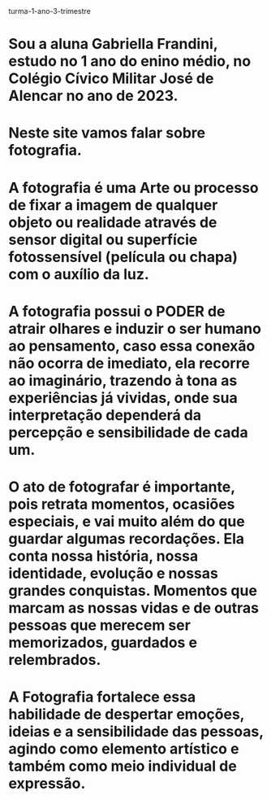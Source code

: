 <html> <html> turma-1-ano-3-trimestre
 <h1/> Sou a aluna Gabriella Frandini, estudo no 1 ano do enino médio, no Colégio Cívico Militar José de Alencar no ano de 2023. <h1/>
 <h1/> Neste site vamos falar sobre fotografia. <h1/>
 <h1/> A fotografia é uma Arte ou processo de fixar a imagem de qualquer objeto ou realidade através de sensor digital ou superfície fotossensível (película ou chapa) com o auxílio da luz. <h1/>
 <h1/> A fotografia possui o PODER de atrair olhares e induzir o ser humano ao pensamento, caso essa conexão não ocorra de imediato, ela recorre ao imaginário, trazendo à tona as experiências já vividas, onde sua interpretação dependerá da percepção e sensibilidade de cada um. <h1/>
<h1/> O ato de fotografar é importante, pois retrata momentos, ocasiões especiais, e vai muito além do que guardar algumas recordações. Ela conta nossa história, nossa identidade, evolução e nossas grandes conquistas. Momentos que marcam as nossas vidas e de outras pessoas que merecem ser memorizados, guardados e relembrados. <h1/>
<h1/> A Fotografia fortalece essa habilidade de despertar emoções, ideias e a sensibilidade das pessoas, agindo como elemento artístico e também como meio individual de expressão. <h1/>

